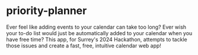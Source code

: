 # priority-planner
Ever feel like adding events to your calendar can take too long? Ever wish your to-do list would just be automatically added to your calendar when you have free time? This app, for Surrey's 2024 Hackathon, attempts to tackle those issues and create a fast, free, intuitive calendar web app!
